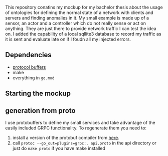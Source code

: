 This repository conatins my mockup for my bachelor thesis about the usage of ontologies for defining the normal state of a network with clients and servers and finding anomalies in it. My small example is made up of a sensor, an actor and a controller which do not really sense or act on anything. They are just there to provide network traffic I can test the idea on.
I added the capability of a local sqllite3 database to record my traffic as it is sent and evaluate late on if I foudn all my injected errors.

## Dependencies
* [protocol buffers](https://github.com/protocolbuffers/protobuf)
* make
* everything in `go.mod`

## Starting the mockup

## generation from proto
I use protobuffers to define my small services and take advantage of the easily included GRPC functionality. To regenerate them you need to:
1. install a version of the protobuf compiler from [here](https://github.com/protocolbuffers/protobuf).
2. call `protoc --go_out=plugins=grpc:. api.proto` in the api directory or just do `make proto` if you have make installed